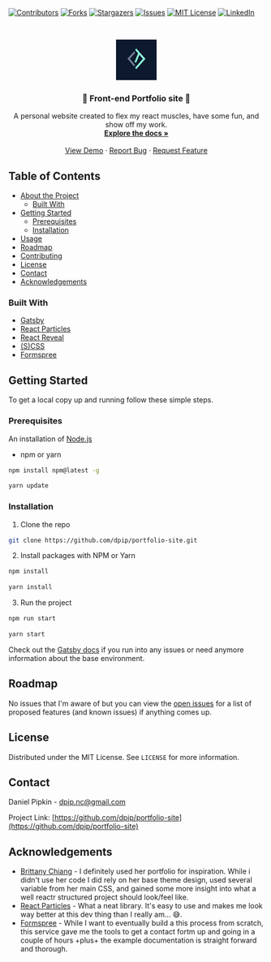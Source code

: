 <!-- PROJECT SHIELDS -->
<!--
*** I'm using markdown "reference style" links for readability.
*** Reference links are enclosed in brackets [ ] instead of parentheses ( ).
*** See the bottom of this document for the declaration of the reference variables
*** for contributors-url, forks-url, etc. This is an optional, concise syntax you may use.
*** https://www.markdownguide.org/basic-syntax/#reference-style-links
-->

[![Contributors][contributors-shield]][contributors-url]
[![Forks][forks-shield]][forks-url]
[![Stargazers][stars-shield]][stars-url]
[![Issues][issues-shield]][issues-url]
[![MIT License][license-shield]][license-url]
[![LinkedIn][linkedin-shield]][linkedin-url]

<!-- PROJECT LOGO -->
<br />
<p align="center">
  <a href="https://github.com/dpip/portfolio-site">
    <img src="/static/favicon.ico" alt="Logo" width="80" height="80">
  </a>

  <h3 align="center">👾 Front-end Portfolio site 👾</h3>

  <p align="center">
    A personal website created to flex my react muscles, have some fun, and show off my work.
    <br />
    <a href="https://github.com/dpip/portfolio-site"><strong>Explore the docs »</strong></a>
    <br />
    <br />
    <a href="https://github.com/dpip/portfolio-site">View Demo</a>
    ·
    <a href="https://github.com/dpip/portfolio-site/issues">Report Bug</a>
    ·
    <a href="https://github.com/dpip/portfolio-site/issues">Request Feature</a>
  </p>
</p>

<!-- TABLE OF CONTENTS -->

## Table of Contents

- [About the Project](#about-the-project)
  - [Built With](#built-with)
- [Getting Started](#getting-started)
  - [Prerequisites](#prerequisites)
  - [Installation](#installation)
- [Usage](#usage)
- [Roadmap](#roadmap)
- [Contributing](#contributing)
- [License](#license)
- [Contact](#contact)
- [Acknowledgements](#acknowledgements)

<!-- ABOUT THE PROJECT -->

<!-- ## About The Project -->

<!-- [![Product Name Screen Shot][product-screenshot]](https://github.com/dpip/portfolio-site/blob/dev/static/favicon.ico) -->

### Built With

- [Gatsby](https://www.gatsbyjs.com/)
- [React Particles](https://github.com/Wufe/react-particles-js#readme)
- [React Reveal](https://github.com/rnosov/react-reveal)
- [(S)CSS](https://sass-lang.com/)
- [Formspree](https://formspree.io/)

<!-- GETTING STARTED -->

## Getting Started

To get a local copy up and running follow these simple steps.

### Prerequisites

An installation of [Node.js](https://nodejs.org/en/)

- npm or yarn

```sh
npm install npm@latest -g
```

```sh
yarn update
```

### Installation

1. Clone the repo

```sh
git clone https://github.com/dpip/portfolio-site.git
```

2. Install packages with NPM or Yarn

```sh
npm install
```

```sh
yarn install
```

3. Run the project

```sh
npm run start
```

```sh
yarn start
```

Check out the [Gatsby docs](https://www.gatsbyjs.com/docs/) if you run into any issues or need anymore information about the base environment.

<!-- ROADMAP -->

## Roadmap

No issues that I'm aware of but you can view the [open issues](https://github.com/dpip/portfolio-site/issues) for a list of proposed features (and known issues) if anything comes up.

<!-- LICENSE -->

## License

Distributed under the MIT License. See `LICENSE` for more information.

<!-- CONTACT -->

## Contact

Daniel Pipkin - dpip.nc@gmail.com

Project Link: [https://github.com/dpip/portfolio-site](https://github.com/dpip/portfolio-site)

<!-- ACKNOWLEDGEMENTS -->

## Acknowledgements

- [Brittany Chiang](https://brittanychiang.com/) - I definitely used her portfolio for inspiration. While i didn't use her code I did rely on her base theme design, used several variable from her main CSS, and gained some more insight into what a well reactr structured project should look/feel like.
- [React Particles](https://github.com/Wufe/react-particles-js#readme) - What a neat library. It's easy to use and makes me look way better at this dev thing than I really am... 😅.
- [Formspree](https://formspree.io/) - While I want to eventually build a this process from scratch, this service gave me the tools to get a contact fortm up and going in a couple of hours +plus+ the example documentation is straight forward and thorough.

<!-- MARKDOWN LINKS & IMAGES -->
<!-- https://www.markdownguide.org/basic-syntax/#reference-style-links -->

[contributors-shield]: https://img.shields.io/github/contributors/dpip/repo.svg?style=flat-square
[contributors-url]: https://github.com/dpip/portfolio-site/graphs/contributors
[forks-shield]: https://img.shields.io/github/forks/dpip/repo.svg?style=flat-square
[forks-url]: https://github.com/dpip/repo/network/members
[stars-shield]: https://img.shields.io/github/stars/dpip/repo.svg?style=flat-square
[stars-url]: https://github.com/dpip/repo/stargazers
[issues-shield]: https://img.shields.io/github/issues/dpip/repo.svg?style=flat-square
[issues-url]: https://github.com/dpip/repo/issues
[license-shield]: https://img.shields.io/github/license/dpip/repo.svg?style=flat-square
[license-url]: https://github.com/dpip/repo/blob/master/LICENSE.txt
[linkedin-shield]: https://img.shields.io/badge/-LinkedIn-black.svg?style=flat-square&logo=linkedin&colorB=555
[linkedin-url]: https://linkedin.com/in/dpip
[product-screenshot]: images/screenshot.png
